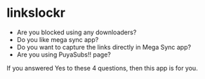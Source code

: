 # linkslockr

- Are you blocked using any downloaders?
- Do you like mega sync app?
- Do you want to capture the links directly in Mega Sync app?
- Are you using PuyaSubs!! page?

If you answered Yes to these 4 questions, then this app is for you.
